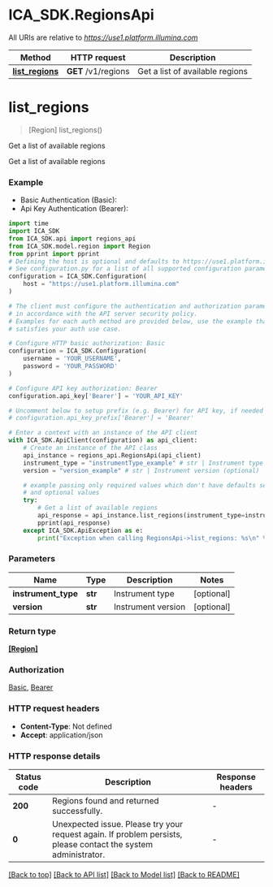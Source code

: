 # ICA_SDK.RegionsApi

All URIs are relative to *https://use1.platform.illumina.com*

Method | HTTP request | Description
------------- | ------------- | -------------
[**list_regions**](RegionsApi.md#list_regions) | **GET** /v1/regions | Get a list of available regions


# **list_regions**
> [Region] list_regions()

Get a list of available regions

Get a list of available regions

### Example

* Basic Authentication (Basic):
* Api Key Authentication (Bearer):
```python
import time
import ICA_SDK
from ICA_SDK.api import regions_api
from ICA_SDK.model.region import Region
from pprint import pprint
# Defining the host is optional and defaults to https://use1.platform.illumina.com
# See configuration.py for a list of all supported configuration parameters.
configuration = ICA_SDK.Configuration(
    host = "https://use1.platform.illumina.com"
)

# The client must configure the authentication and authorization parameters
# in accordance with the API server security policy.
# Examples for each auth method are provided below, use the example that
# satisfies your auth use case.

# Configure HTTP basic authorization: Basic
configuration = ICA_SDK.Configuration(
    username = 'YOUR_USERNAME',
    password = 'YOUR_PASSWORD'
)

# Configure API key authorization: Bearer
configuration.api_key['Bearer'] = 'YOUR_API_KEY'

# Uncomment below to setup prefix (e.g. Bearer) for API key, if needed
# configuration.api_key_prefix['Bearer'] = 'Bearer'

# Enter a context with an instance of the API client
with ICA_SDK.ApiClient(configuration) as api_client:
    # Create an instance of the API class
    api_instance = regions_api.RegionsApi(api_client)
    instrument_type = "instrumentType_example" # str | Instrument type (optional)
    version = "version_example" # str | Instrument version (optional)

    # example passing only required values which don't have defaults set
    # and optional values
    try:
        # Get a list of available regions
        api_response = api_instance.list_regions(instrument_type=instrument_type, version=version)
        pprint(api_response)
    except ICA_SDK.ApiException as e:
        print("Exception when calling RegionsApi->list_regions: %s\n" % e)
```


### Parameters

Name | Type | Description  | Notes
------------- | ------------- | ------------- | -------------
 **instrument_type** | **str**| Instrument type | [optional]
 **version** | **str**| Instrument version | [optional]

### Return type

[**[Region]**](Region.md)

### Authorization

[Basic](../README.md#Basic), [Bearer](../README.md#Bearer)

### HTTP request headers

 - **Content-Type**: Not defined
 - **Accept**: application/json


### HTTP response details
| Status code | Description | Response headers |
|-------------|-------------|------------------|
**200** | Regions found and returned successfully. |  -  |
**0** | Unexpected issue. Please try your request again. If problem persists, please contact the system administrator. |  -  |

[[Back to top]](#) [[Back to API list]](../README.md#documentation-for-api-endpoints) [[Back to Model list]](../README.md#documentation-for-models) [[Back to README]](../README.md)

